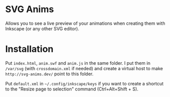 SVG Anims
=====

Allows you to see a live preview of your animations when creating them with Inkscape (or any other SVG editor).

Installation
=====

Put `index.html`, `anim.swf` and `anim.js` in the same folder.
I put them in `/var/svg` (with `crossdomain.xml` if needed) and create a virtual host to make `http://svg-anims.dev/` point to this folder.

Put `default.xml` in `~/.config/inkscape/keys` if you want to create a shortcut to the "Resize page to selection" command (Ctrl+Alt+Shift + S).